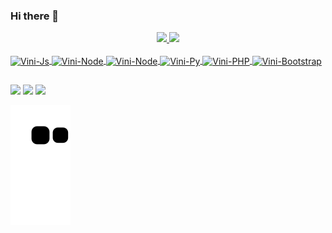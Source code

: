 ### Hi there 👋
<div align="center">
  <a href="https://viniciuspadovam.github.io/">
  <img height="180em" src="https://github-readme-stats.vercel.app/api?username=viniciuspadovam&show_icons=true&theme=merko&include_all_commits=true&count_private=true"/>
  <img height="180em" src="https://github-readme-stats.vercel.app/api/top-langs/?username=viniciuspadovam&layout=compact&langs_count=7&theme=merko"/>
</div>
  
<div style="display: inline_block"><br>
  <img align="center" alt="Vini-Js" height="30" width="40" src="https://cdn.jsdelivr.net/gh/devicons/devicon/icons/javascript/javascript-original.svg" />
  <img align="center" alt="Vini-Node" height="30" width="40" src="https://cdn.jsdelivr.net/gh/devicons/devicon/icons/react/react-original.svg" />
  <img align="center" alt="Vini-Node" height="30" width="40" src="https://cdn.jsdelivr.net/gh/devicons/devicon/icons/nodejs/nodejs-original.svg" />
  <img align="center" alt="Vini-Py" height="30" width="40" src="https://cdn.jsdelivr.net/gh/devicons/devicon/icons/python/python-original.svg" />
  <img align="center" alt="Vini-PHP" height="30" width="40" src="https://cdn.jsdelivr.net/gh/devicons/devicon/icons/php/php-plain.svg" />
  <img align="center" alt="Vini-Bootstrap" height="30" width="40" src="https://cdn.jsdelivr.net/gh/devicons/devicon/icons/typescript/typescript-original.svg" />
</div>
  
  ##
  
<div>
  <a href="https://www.linkedin.com/in/viniciuspadovam57a3b/" target="_blank"><img src="https://img.shields.io/badge/LinkedIn-0077B5?style=for-the-badge&logo=linkedin&logoColor=white" /></a>
  <a href="mailto:viniciuspadovam.contato@gmail.com"  target="_blank"><img src="https://img.shields.io/badge/Gmail-D14836?style=for-the-badge&logo=gmail&logoColor=white" /></a>
  <a href="https://www.youtube.com/channel/UCqYqFSy95yzXeCtfiQFa2uw"  target="_blank"><img src="https://img.shields.io/badge/YouTube-FF0000?style=for-the-badge&logo=youtube&logoColor=white" /></a>
</div>

![Snake animation](https://github.com/viniciuspadovam/viniciuspadovam/blob/output/github-contribution-grid-snake.svg)
